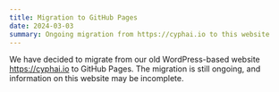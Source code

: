 ```yaml
---
title: Migration to GitHub Pages
date: 2024-03-03
summary: Ongoing migration from https://cyphai.io to this website
---
```


We have decided to migrate from our old WordPress-based website https://cyphai.io to GitHub Pages.
The migration is still ongoing, and information on this website may be incomplete.
